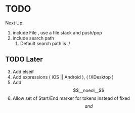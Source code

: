 TODO
====

Next Up:

1. include File			<!-- !! include file !! -->, <!-- !! require_once file !! -->
	use a file stack and push/pop
2. include search path	<!-- !! search_path ./a ./b ../c !! -->
	1. Default search path is ./

TODO Later
----------

3. Add elseif
4. Add expressions ( iOS || Android ), ( !XDesktop )
5. Add $$__noeol__$$
6. Allow set of Start/End marker for tokens instead of fixed $$ and $$

